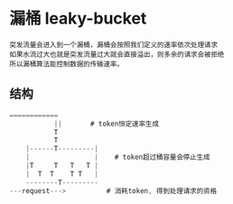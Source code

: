 # 漏桶 leaky-bucket

    突发流量会进入到一个漏桶，漏桶会按照我们定义的速率依次处理请求
    如果水流过大也就是突发流量过大就会直接溢出，则多余的请求会被拒绝
    所以漏桶算法能控制数据的传输速率。

## 结构

```js
============        
           ||       # token恒定速率生成
           T
           T
    |------T---------|
    |                |    # token超过桶容量会停止生成
    |T     T   T   T |  
    |  T  T    T T   |
    --------T---------
---request--->          # 消耗token, 得到处理请求的资格
```